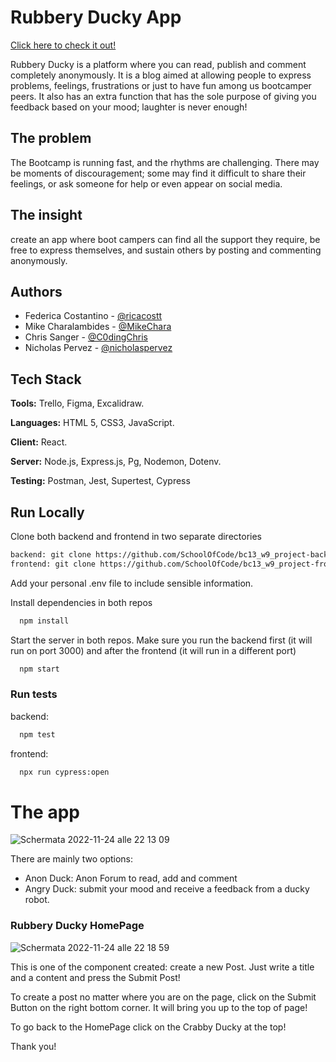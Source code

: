 # Rubbery Ducky App

[Click here to check it out!](https://granchio4ducky.netlify.app/)

Rubbery Ducky is a platform where you can read, publish and comment completely anonymously. It is a blog aimed at allowing people to express problems, feelings, frustrations or just to have fun among us bootcamper peers. It also has an extra function that has the sole purpose of giving you feedback based on your mood; laughter is never enough!

## The problem

The Bootcamp is running fast, and the rhythms are challenging. There may be moments of discouragement; some may find it difficult to share their feelings, or ask someone for help or even appear on social media.

## The insight

create an app where boot campers can find all the support they require, be free to express themselves, and sustain others by posting and commenting anonymously.

## Authors

- Federica Costantino - [@ricacostt](https://github.com/ricacostt)
- Mike Charalambides - [@MikeChara](https://github.com/MikeChara)
- Chris Sanger - [@C0dingChris](https://github.com/C0dingChris)
- Nicholas Pervez - [@nicholaspervez](https://github.com/nicholaspervez)

## Tech Stack

**Tools:** Trello, Figma, Excalidraw.

**Languages:** HTML 5, CSS3, JavaScript.

**Client:** React.

**Server:** Node.js, Express.js, Pg, Nodemon, Dotenv.

**Testing:** Postman, Jest, Supertest, Cypress

## Run Locally

Clone both backend and frontend in two separate directories

```bash
backend: git clone https://github.com/SchoolOfCode/bc13_w9_project-backend-team-granchio.git
frontend: git clone https://github.com/SchoolOfCode/bc13_w9_project-frontend-team-granchio.git
```

Add your personal .env file to include sensible information.

Install dependencies in both repos

```bash
  npm install
```

Start the server in both repos. Make sure you run the backend first (it will run on port 3000) and after the frontend (it will run in a different port)

```bash
  npm start
```

### Run tests

backend:

```bash
  npm test
```

frontend:

```bash
  npx run cypress:open
```

# The app

![Schermata 2022-11-24 alle 22 13 09](https://user-images.githubusercontent.com/111753918/203869462-d1a98a39-0051-42ed-bf82-bd627ce30851.png)


There are mainly two options:

- Anon Duck: Anon Forum to read, add and comment
- Angry Duck: submit your mood and receive a feedback from a ducky robot. 


### Rubbery Ducky HomePage

![Schermata 2022-11-24 alle 22 18 59](https://user-images.githubusercontent.com/111753918/203869775-061e08da-8677-4798-819f-52f3d9df19de.png)

This is one of the component created: create a new Post.
Just write a title and a content and press the Submit Post!

To create a post no matter where you are on the page, click on the Submit Button on the right bottom corner. It will bring you up to the top of page!

To go back to the HomePage click on the Crabby Ducky at the top!

Thank you!
